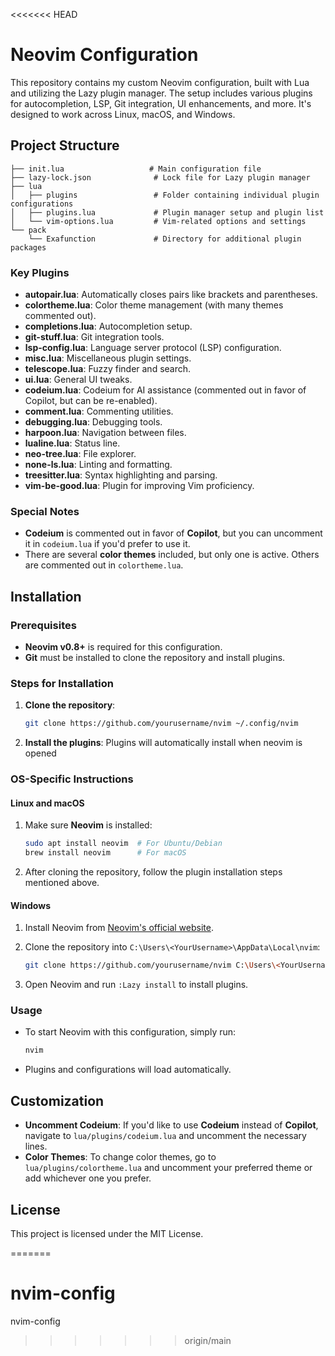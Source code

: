 <<<<<<< HEAD


# Neovim Configuration

This repository contains my custom Neovim configuration, built with Lua and utilizing the Lazy plugin manager. The setup includes various plugins for autocompletion, LSP, Git integration, UI enhancements, and more. It's designed to work across Linux, macOS, and Windows.

## Project Structure
```plaintext
├── init.lua                   # Main configuration file
├── lazy-lock.json              # Lock file for Lazy plugin manager
├── lua
│   ├── plugins                 # Folder containing individual plugin configurations
│   ├── plugins.lua             # Plugin manager setup and plugin list
│   └── vim-options.lua         # Vim-related options and settings
└── pack
    └── Exafunction             # Directory for additional plugin packages
```

### Key Plugins
- **autopair.lua**: Automatically closes pairs like brackets and parentheses.
- **colortheme.lua**: Color theme management (with many themes commented out).
- **completions.lua**: Autocompletion setup.
- **git-stuff.lua**: Git integration tools.
- **lsp-config.lua**: Language server protocol (LSP) configuration.
- **misc.lua**: Miscellaneous plugin settings.
- **telescope.lua**: Fuzzy finder and search.
- **ui.lua**: General UI tweaks.
- **codeium.lua**: Codeium for AI assistance (commented out in favor of Copilot, but can be re-enabled).
- **comment.lua**: Commenting utilities.
- **debugging.lua**: Debugging tools.
- **harpoon.lua**: Navigation between files.
- **lualine.lua**: Status line.
- **neo-tree.lua**: File explorer.
- **none-ls.lua**: Linting and formatting.
- **treesitter.lua**: Syntax highlighting and parsing.
- **vim-be-good.lua**: Plugin for improving Vim proficiency.

### Special Notes
- **Codeium** is commented out in favor of **Copilot**, but you can uncomment it in `codeium.lua` if you'd prefer to use it.
- There are several **color themes** included, but only one is active. Others are commented out in `colortheme.lua`.

## Installation

### Prerequisites
- **Neovim v0.8+** is required for this configuration.
- **Git** must be installed to clone the repository and install plugins.

### Steps for Installation

1. **Clone the repository**:
   ```bash
   git clone https://github.com/yourusername/nvim ~/.config/nvim
   ```

2. **Install the plugins**:
    Plugins will automatically install when neovim is opened

### OS-Specific Instructions

#### Linux and macOS

1. Make sure **Neovim** is installed:
   ```bash
   sudo apt install neovim  # For Ubuntu/Debian
   brew install neovim      # For macOS
   ```

2. After cloning the repository, follow the plugin installation steps mentioned above.

#### Windows

1. Install Neovim from [Neovim's official website](https://neovim.io/).
2. Clone the repository into `C:\Users\<YourUsername>\AppData\Local\nvim`:
   ```bash
   git clone https://github.com/yourusername/nvim C:\Users\<YourUsername>\AppData\Local\nvim
   ```

3. Open Neovim and run `:Lazy install` to install plugins.

### Usage
- To start Neovim with this configuration, simply run:
  ```bash
  nvim
  ```

- Plugins and configurations will load automatically.

## Customization

- **Uncomment Codeium**: If you'd like to use **Codeium** instead of **Copilot**, navigate to `lua/plugins/codeium.lua` and uncomment the necessary lines.
- **Color Themes**: To change color themes, go to `lua/plugins/colortheme.lua` and uncomment your preferred theme or add whichever one you prefer.

## License
This project is licensed under the MIT License.


=======
# nvim-config
nvim-config
>>>>>>> origin/main
